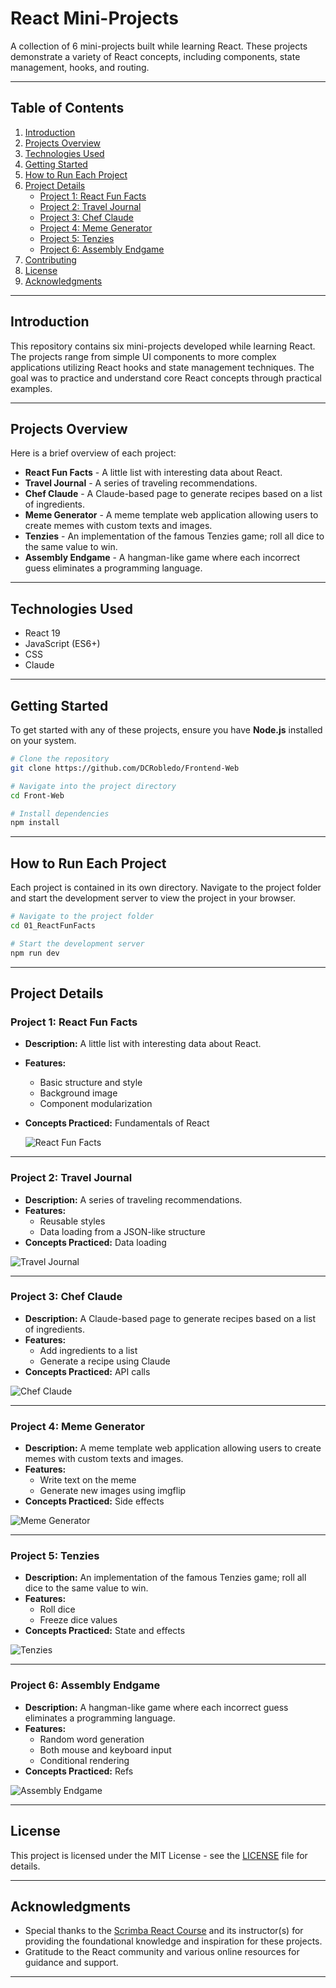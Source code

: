 # React Mini-Projects

A collection of 6 mini-projects built while learning React. These projects demonstrate a variety of React concepts, including components, state management, hooks, and routing.

---

## Table of Contents

1. [Introduction](#introduction)
2. [Projects Overview](#projects-overview)
3. [Technologies Used](#technologies-used)
4. [Getting Started](#getting-started)
5. [How to Run Each Project](#how-to-run-each-project)
6. [Project Details](#project-details)
   - [Project 1: React Fun Facts](#project-1-react-fun-facts)
   - [Project 2: Travel Journal](#project-2-travel-journal)
   - [Project 3: Chef Claude](#project-3-chef-claude)
   - [Project 4: Meme Generator](#project-4-meme-generator)
   - [Project 5: Tenzies](#project-5-tenzies)
   - [Project 6: Assembly Endgame](#project-6-assembly-endgame)
7. [Contributing](#contributing)
8. [License](#license)
9. [Acknowledgments](#acknowledgments)

---

## Introduction

This repository contains six mini-projects developed while learning React. The projects range from simple UI components to more complex applications utilizing React hooks and state management techniques. The goal was to practice and understand core React concepts through practical examples.

---

## Projects Overview

Here is a brief overview of each project:

- **React Fun Facts** - A little list with interesting data about React.
- **Travel Journal** - A series of traveling recommendations.
- **Chef Claude** - A Claude-based page to generate recipes based on a list of ingredients.
- **Meme Generator** - A meme template web application allowing users to create memes with custom texts and images.
- **Tenzies** - An implementation of the famous Tenzies game; roll all dice to the same value to win.
- **Assembly Endgame** - A hangman-like game where each incorrect guess eliminates a programming language.

---

## Technologies Used

- React 19
- JavaScript (ES6+)
- CSS
- Claude

---

## Getting Started

To get started with any of these projects, ensure you have **Node.js** installed on your system.

````bash
# Clone the repository
git clone https://github.com/DCRobledo/Frontend-Web

# Navigate into the project directory
cd Front-Web

# Install dependencies
npm install
````

---

## How to Run Each Project

Each project is contained in its own directory. Navigate to the project folder and start the development server to view the project in your browser.
````bash
# Navigate to the project folder
cd 01_ReactFunFacts

# Start the development server
npm run dev
````

---

## Project Details

### Project 1: React Fun Facts

- **Description:** A little list with interesting data about React.
- **Features:**
   - Basic structure and style
   - Background image
   - Component modularization
- **Concepts Practiced:** Fundamentals of React


  ![React Fun Facts](./images/01_ReactFunFacts.png)

---

### Project 2: Travel Journal

- **Description:** A series of traveling recommendations.
- **Features:**
   - Reusable styles
   - Data loading from a JSON-like structure
- **Concepts Practiced:** Data loading

![Travel Journal](./images/02_TravelJournal.png)

---

### Project 3: Chef Claude

- **Description:** A Claude-based page to generate recipes based on a list of ingredients.
- **Features:**
   - Add ingredients to a list
   - Generate a recipe using Claude
- **Concepts Practiced:** API calls

![Chef Claude](./images/03_ChefClaude.png)

---

### Project 4: Meme Generator

- **Description:** A meme template web application allowing users to create memes with custom texts and images.
- **Features:**
   - Write text on the meme
   - Generate new images using imgflip
- **Concepts Practiced:** Side effects

![Meme Generator](./images/04_MemeGenerator.png)

---

### Project 5: Tenzies

- **Description:** An implementation of the famous Tenzies game; roll all dice to the same value to win.
- **Features:**
   - Roll dice
   - Freeze dice values
- **Concepts Practiced:** State and effects

![Tenzies](./images/05_Tenzies.png)

---

### Project 6: Assembly Endgame

- **Description:** A hangman-like game where each incorrect guess eliminates a programming language.
- **Features:**
   - Random word generation
   - Both mouse and keyboard input
   - Conditional rendering
- **Concepts Practiced:** Refs

![Assembly Endgame](./images/06_AssemblyEndgame.png)

---

## License

This project is licensed under the MIT License - see the [LICENSE](LICENSE) file for details.

---

## Acknowledgments

- Special thanks to the [Scrimba React Course](https://scrimba.com/learn-react-c0e) and its instructor(s) for providing the foundational knowledge and inspiration for these projects.
- Gratitude to the React community and various online resources for guidance and support.

---
